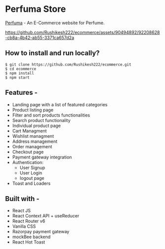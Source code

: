# Perfuma Store

[Perfuma](https://perfumago.netlify.app/) - An E-Commerce website for Perfume.

https://github.com/Rushikesh222/ecommerce/assets/90494892/92208628-cb8a-4b42-ab55-3371ca657d2a



## How to install and run locally?

```
$ git clone https://github.com/Rushikesh222/ecommerce.git
$ cd ecommerce
$ npm install
$ npm start
```

## Features -

- Landing page with a list of featured categories
- Product listing page
- Filter and sort products functionalities
- Search product functionality
- Individual product page
- Cart Managment
- Wishlist managment
- Address management
- Order management
- Checkout page
- Payment gateway integration
- Authentication:
  - User Signup
  - User Login
  - logout page
- Toast and Loaders

## Built with -

- React JS
- React Context API + useReducer
- React Router v6
- Vanilla CSS
- Razorpay payment gateway
- mockBee backend
- React Hot Toast
